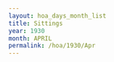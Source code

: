 ```yaml
---
layout: hoa_days_month_list
title: Sittings
year: 1930
month: APRIL
permalink: /hoa/1930/Apr
---
```

